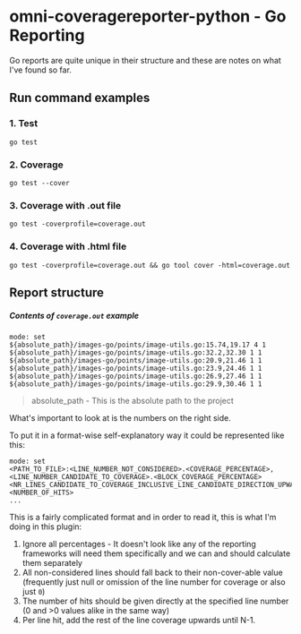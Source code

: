 # omni-coveragereporter-python - Go Reporting

Go reports are quite unique in their structure and these are notes on what I've found so far.

## Run command examples

### 1. Test

```shell
go test
```

### 2. Coverage

```shell
go test --cover
```

### 3. Coverage with .out file

```shell
go test -coverprofile=coverage.out
```

### 4. Coverage with .html file

```shell
go test -coverprofile=coverage.out && go tool cover -html=coverage.out 
```

## Report structure

##### Contents of `coverage.out` example

```shell
mode: set
${absolute_path}/images-go/points/image-utils.go:15.74,19.17 4 1
${absolute_path}/images-go/points/image-utils.go:32.2,32.30 1 1
${absolute_path}/images-go/points/image-utils.go:20.9,21.46 1 1
${absolute_path}/images-go/points/image-utils.go:23.9,24.46 1 1
${absolute_path}/images-go/points/image-utils.go:26.9,27.46 1 1
${absolute_path}/images-go/points/image-utils.go:29.9,30.46 1 1
```
> absolute_path - This is the absolute path to the project

What's important to look at is the numbers on the right side.

To put it in a format-wise self-explanatory way it could be represented like this:

```text
mode: set
<PATH_TO_FILE>:<LINE_NUMBER_NOT_CONSIDERED>.<COVERAGE_PERCENTAGE>,<LINE_NUMBER_CANDIDATE_TO_COVERAGE>.<BLOCK_COVERAGE_PERCENTAGE> <NR_LINES_CANDIDATE_TO_COVERAGE_INCLUSIVE_LINE_CANDIDATE_DIRECTION_UPWARD> <NUMBER_OF_HITS>
...
```

This is a fairly complicated format and in order to read it, this is what I'm doing in this plugin:

1. Ignore all percentages - It doesn't look like any of the reporting frameworks will need them specifically and we can and should calculate them separately
2. All non-considered lines should fall back to their non-cover-able value (frequently just null or omission of the line number for coverage or also just `0`)
3. The number of hits should be given directly at the specified line number (0 and >0 values alike in the same way)
4. Per line hit, add the rest of the line coverage upwards until N-1.

